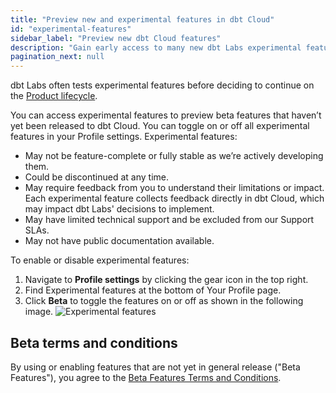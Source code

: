 ```yaml
---
title: "Preview new and experimental features in dbt Cloud"
id: "experimental-features"
sidebar_label: "Preview new dbt Cloud features"
description: "Gain early access to many new dbt Labs experimental features by enabling this in your profile."
pagination_next: null
---
```


dbt Labs often tests experimental features before deciding to continue on the [Product lifecycle](https://docs.getdbt.com/docs/dbt-versions/product-lifecycles#dbt-cloud).

You can access experimental features to preview beta features that haven’t yet been released to dbt Cloud. You can toggle on or off all experimental features in your Profile settings. Experimental features:

- May not be feature-complete or fully stable as we’re actively developing them.
- Could be discontinued at any time.
- May require feedback from you to understand their limitations or impact. Each experimental feature collects feedback directly in dbt Cloud, which may impact dbt Labs' decisions to implement. 
- May have limited technical support and be excluded from our Support SLAs.
- May not have public documentation available.

To enable or disable experimental features:

1. Navigate to **Profile settings** by clicking the gear icon in the top right.
2. Find Experimental features at the bottom of Your Profile page.
3. Click **Beta** to toggle the features on or off as shown in the following image.
   ![Experimental features](/img/docs/dbt-versions/experimental-feats.png)

## Beta terms and conditions

By using or enabling features that are not yet in general release ("Beta Features"), you agree to the [Beta Features Terms and Conditions](/assets/beta-tc.pdf).
